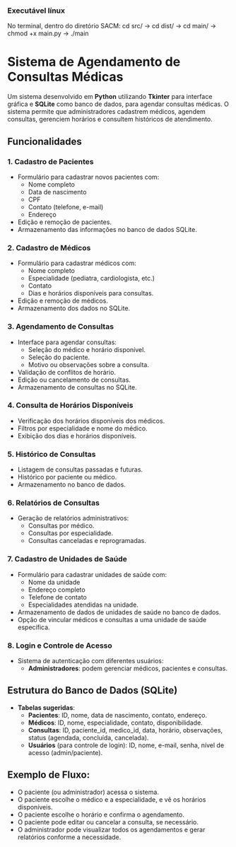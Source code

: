 ### Executável línux
No terminal, dentro do diretório SACM: cd src/ -> cd dist/ -> cd main/ -> chmod +x main.py -> ./main


# Sistema de Agendamento de Consultas Médicas

Um sistema desenvolvido em **Python** utilizando **Tkinter** para interface gráfica e **SQLite** como banco de dados, para agendar consultas médicas. O sistema permite que administradores cadastrem médicos, agendem consultas, gerenciem horários e consultem históricos de atendimento.

## Funcionalidades

### 1. Cadastro de Pacientes
- Formulário para cadastrar novos pacientes com:
  - Nome completo
  - Data de nascimento
  - CPF
  - Contato (telefone, e-mail)
  - Endereço
- Edição e remoção de pacientes.
- Armazenamento das informações no banco de dados SQLite.

### 2. Cadastro de Médicos
- Formulário para cadastrar médicos com:
  - Nome completo
  - Especialidade (pediatra, cardiologista, etc.)
  - Contato
  - Dias e horários disponíveis para consultas.
- Edição e remoção de médicos.
- Armazenamento dos dados no SQLite.

### 3. Agendamento de Consultas
- Interface para agendar consultas:
  - Seleção do médico e horário disponível.
  - Seleção do paciente.
  - Motivo ou observações sobre a consulta.
- Validação de conflitos de horário.
- Edição ou cancelamento de consultas.
- Armazenamento de consultas no SQLite.

### 4. Consulta de Horários Disponíveis
- Verificação dos horários disponíveis dos médicos.
- Filtros por especialidade e nome do médico.
- Exibição dos dias e horários disponíveis.

### 5. Histórico de Consultas
- Listagem de consultas passadas e futuras.
- Histórico por paciente ou médico.
- Armazenamento no banco de dados.

### 6. Relatórios de Consultas
- Geração de relatórios administrativos:
  - Consultas por médico.
  - Consultas por especialidade.
  - Consultas canceladas e reprogramadas.

### 7. Cadastro de Unidades de Saúde
- Formulário para cadastrar unidades de saúde com:
  - Nome da unidade
  - Endereço completo
  - Telefone de contato
  - Especialidades atendidas na unidade.
- Armazenamento de dados de unidades de saúde no banco de dados.
- Opção de vincular médicos e consultas a uma unidade de saúde específica.

### 8. Login e Controle de Acesso
- Sistema de autenticação com diferentes usuários:
  - **Administradores**: podem gerenciar médicos, pacientes e consultas.

## Estrutura do Banco de Dados (SQLite)

- **Tabelas sugeridas**:
   - **Pacientes**: ID, nome, data de nascimento, contato, endereço.
   - **Médicos**: ID, nome, especialidade, contato, disponibilidade.
   - **Consultas**: ID, paciente_id, medico_id, data, horário, observações, status (agendada, concluída, cancelada).
   - **Usuários** (para controle de login): ID, nome, e-mail, senha, nível de acesso (admin/paciente).

## Exemplo de Fluxo:
   - O paciente (ou administrador) acessa o sistema.
   - O paciente escolhe o médico e a especialidade, e vê os horários disponíveis.
   - O paciente escolhe o horário e confirma o agendamento.
   - O paciente pode editar ou cancelar a consulta, se necessário.
   - O administrador pode visualizar todos os agendamentos e gerar relatórios conforme a necessidade.
